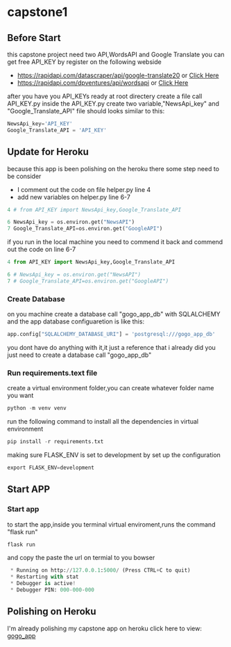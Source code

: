 # capstone1
## Before Start 
this capstone project need two API,WordsAPI and Google Translate
you can get free API_KEY by register on the following webside 
* https://rapidapi.com/datascraper/api/google-translate20 or [Click Here](https://rapidapi.com/datascraper/api/google-translate20)
* https://rapidapi.com/dpventures/api/wordsapi or [Click Here](https://rapidapi.com/dpventures/api/wordsapi)

after you have you API_KEYs ready at root directery create a file call API_KEY.py 
inside the API_KEY.py create two variable,"NewsApi_key" and "Google_Translate_API"
file should looks similar to this:
```python
NewsApi_key='API_KEY'
Google_Translate_API = 'API_KEY'
```

## Update for Heroku 
because this app is been polishing on the heroku there some step need to be consider 
* I comment out the code on file helper.py line 4 
* add new variables on helper.py line 6-7
```python
4 # from API_KEY import NewsApi_key,Google_Translate_API

6 NewsApi_key = os.environ.get("NewsAPI")
7 Google_Translate_API=os.environ.get("GoogleAPI")
```
if you run in the local machine you need to commend it back and commend out 
the code on line 6-7
```python
4 from API_KEY import NewsApi_key,Google_Translate_API

6 # NewsApi_key = os.environ.get("NewsAPI")
7 # Google_Translate_API=os.environ.get("GoogleAPI")
```

### Create Database 
on you machine create a database call "gogo_app_db" with SQLALCHEMY 
and the app database configuaretion is like this:
```python
app.config["SQLALCHEMY_DATABASE_URI"] = 'postgresql:///gogo_app_db'
```
you dont have do anything with it,it just a reference that i already did
you just need to create a database call "gogo_app_db"

### Run requirements.text file 
create a virtual environment folder,you can create whatever folder name you want 
```python
python -m venv venv
```
run the following command to install all the dependencies in virtual environment
```python
pip install -r requirements.txt
```
making sure FLASK_ENV is set to development by set up the configuration
```python
export FLASK_ENV=development
```

## Start APP 
### Start app 
to start the app,inside you terminal virtual enviroment,runs the command "flask run"
```python
flask run
```
and copy the paste the url on termial to you bowser 
```python
 * Running on http://127.0.0.1:5000/ (Press CTRL+C to quit)
 * Restarting with stat
 * Debugger is active!
 * Debugger PIN: 000-000-000
```

## Polishing on Heroku 
I'm already polishing my capstone app on heroku 
click here to view:
[gogo_app](https://rapidapi.com/datascraper/api/google-translate20)
